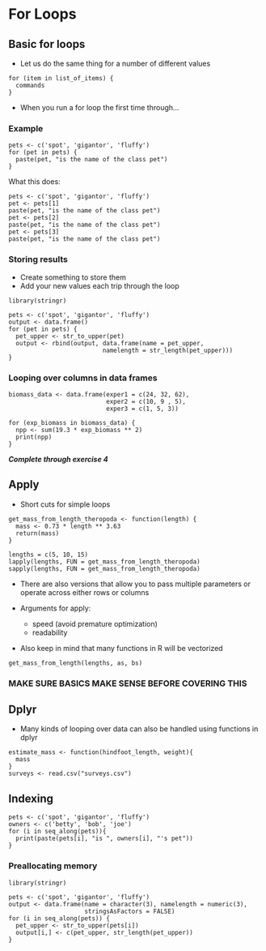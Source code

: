 # For Loops

## Basic for loops

* Let us do the same thing for a number of different values

```
for (item in list_of_items) {
  commands
}
```

* When you run a for loop the first time through...

### Example

```
pets <- c('spot', 'gigantor', 'fluffy')
for (pet in pets) {
  paste(pet, "is the name of the class pet")
}
```

What this does:

```
pets <- c('spot', 'gigantor', 'fluffy')
pet <- pets[1]
paste(pet, "is the name of the class pet")
pet <- pets[2]
paste(pet, "is the name of the class pet")
pet <- pets[3]
paste(pet, "is the name of the class pet")
```

### Storing results

* Create something to store them
* Add your new values each trip through the loop

```
library(stringr)

pets <- c('spot', 'gigantor', 'fluffy')
output <- data.frame()
for (pet in pets) {
  pet_upper <- str_to_upper(pet)
  output <- rbind(output, data.frame(name = pet_upper,
                          namelength = str_length(pet_upper)))
}
```

### Looping over columns in data frames

```
biomass_data <- data.frame(exper1 = c(24, 32, 62),
                           exper2 = c(10, 9 , 5),
                           exper3 = c(1, 5, 3))

for (exp_biomass in biomass_data) {
  npp <- sum(19.3 * exp_biomass ** 2)
  print(npp)
}
```

***Complete through exercise 4***

## Apply

* Short cuts for simple loops

```
get_mass_from_length_theropoda <- function(length) {
  mass <- 0.73 * length ** 3.63
  return(mass)
}

lengths = c(5, 10, 15)
lapply(lengths, FUN = get_mass_from_length_theropoda)
sapply(lengths, FUN = get_mass_from_length_theropoda)
```

* There are also versions that allow you to pass multiple parameters or operate
  across either rows or columns
* Arguments for apply:
    * speed (avoid premature optimization)
    * readability

* Also keep in mind that many functions in R will be vectorized

```
get_mass_from_length(lengths, as, bs)
```

### MAKE SURE BASICS MAKE SENSE BEFORE COVERING THIS



## Dplyr

* Many kinds of looping over data can also be handled using functions in dplyr

```
estimate_mass <- function(hindfoot_length, weight){
  mass 
}
surveys <- read.csv("surveys.csv")
```

## Indexing

```
pets <- c('spot', 'gigantor', 'fluffy')
owners <- c('betty', 'bob', 'joe')
for (i in seq_along(pets)){
  print(paste(pets[i], "is ", owners[i], "'s pet"))
}
```


### Preallocating memory

```
library(stringr)

pets <- c('spot', 'gigantor', 'fluffy')
output <- data.frame(name = character(3), namelength = numeric(3),
                     stringsAsFactors = FALSE)
for (i in seq_along(pets)) {
  pet_upper <- str_to_upper(pets[i])
  output[i,] <- c(pet_upper, str_length(pet_upper))
}
```
